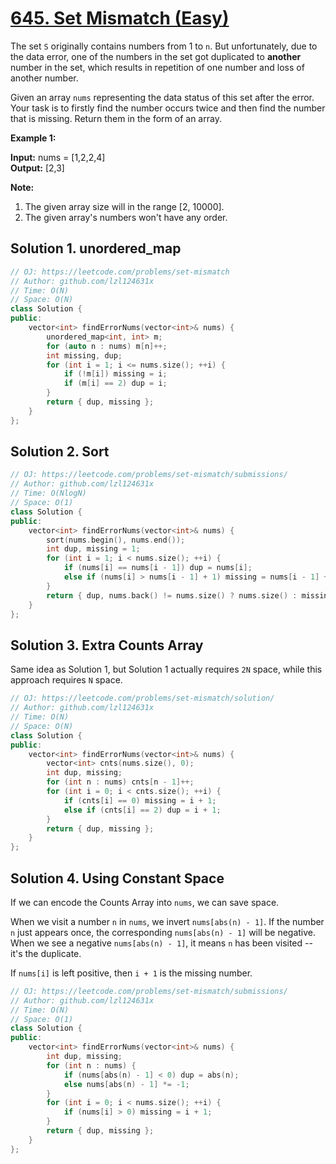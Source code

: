 # [645. Set Mismatch (Easy)](https://leetcode.com/problems/set-mismatch)

The set `S` originally contains numbers from 1 to `n`. But unfortunately, due to the data error, one of the numbers in the set got duplicated to **another** number in the set, which results in repetition of one number and loss of another number.

Given an array `nums` representing the data status of this set after the error. Your task is to firstly find the number occurs twice and then find the number that is missing. Return them in the form of an array.

**Example 1:**  

**Input:** nums = \[1,2,2,4\]  
**Output:** \[2,3\]

**Note:**  

1.  The given array size will in the range \[2, 10000\].
2.  The given array's numbers won't have any order.

## Solution 1. unordered_map

```cpp
// OJ: https://leetcode.com/problems/set-mismatch
// Author: github.com/lzl124631x
// Time: O(N)
// Space: O(N)
class Solution {
public:
    vector<int> findErrorNums(vector<int>& nums) {
        unordered_map<int, int> m;
        for (auto n : nums) m[n]++;
        int missing, dup;
        for (int i = 1; i <= nums.size(); ++i) {
            if (!m[i]) missing = i;
            if (m[i] == 2) dup = i;
        }
        return { dup, missing };
    }
};
```

## Solution 2. Sort

```cpp
// OJ: https://leetcode.com/problems/set-mismatch/submissions/
// Author: github.com/lzl124631x
// Time: O(NlogN)
// Space: O(1)
class Solution {
public:
    vector<int> findErrorNums(vector<int>& nums) {
        sort(nums.begin(), nums.end());
        int dup, missing = 1;
        for (int i = 1; i < nums.size(); ++i) {
            if (nums[i] == nums[i - 1]) dup = nums[i];
            else if (nums[i] > nums[i - 1] + 1) missing = nums[i - 1] + 1;
        }
        return { dup, nums.back() != nums.size() ? nums.size() : missing };
    }
};
```

## Solution 3. Extra Counts Array

Same idea as Solution 1, but Solution 1 actually requires `2N` space, while this approach requires `N` space.

```cpp
// OJ: https://leetcode.com/problems/set-mismatch/solution/
// Author: github.com/lzl124631x
// Time: O(N)
// Space: O(N)
class Solution {
public:
    vector<int> findErrorNums(vector<int>& nums) {
        vector<int> cnts(nums.size(), 0);
        int dup, missing;
        for (int n : nums) cnts[n - 1]++;
        for (int i = 0; i < cnts.size(); ++i) {
            if (cnts[i] == 0) missing = i + 1;
            else if (cnts[i] == 2) dup = i + 1;
        }
        return { dup, missing };
    }
};
```

## Solution 4. Using Constant Space

If we can encode the Counts Array into `nums`, we can save space.

When we visit a number `n` in `nums`, we invert `nums[abs(n) - 1]`. If the number `n` just appears once, the corresponding `nums[abs(n) - 1]` will be negative. When we see a negative `nums[abs(n) - 1]`, it means `n` has been visited -- it's the duplicate.

If `nums[i]` is left positive, then `i + 1` is the missing number.

```cpp
// OJ: https://leetcode.com/problems/set-mismatch/submissions/
// Author: github.com/lzl124631x
// Time: O(N)
// Space: O(1)
class Solution {
public:
    vector<int> findErrorNums(vector<int>& nums) {
        int dup, missing;
        for (int n : nums) {
            if (nums[abs(n) - 1] < 0) dup = abs(n);
            else nums[abs(n) - 1] *= -1;
        }
        for (int i = 0; i < nums.size(); ++i) {
            if (nums[i] > 0) missing = i + 1;
        }
        return { dup, missing };
    }
};
```